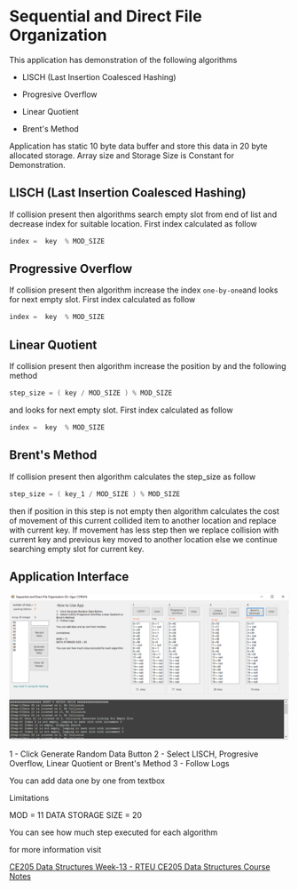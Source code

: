 # Sequential and Direct File Organization

This application has demonstration of the following algorithms

- LISCH (Last Insertion Coalesced Hashing)

- Progresive Overflow

- Linear Quotient

- Brent's Method

Application has static 10 byte data buffer and store this data in 20 byte allocated storage. Array size and Storage Size is Constant for Demonstration. 

## LISCH (Last Insertion Coalesced Hashing)

If collision present then algorithms search empty slot from end of list and decrease index for suitable location. First index calculated as follow

```csharp
index =  key  % MOD_SIZE
```

## Progressive Overflow

If collision present then algorithm increase the index `one-by-one`and looks for next empty slot. First index calculated as follow

```csharp
index =  key  % MOD_SIZE
```

## Linear Quotient

If collision present then algorithm increase the position by and the following method

```csharp
step_size = ( key / MOD_SIZE ) % MOD_SIZE
```

and looks for next empty slot. First index calculated as follow

```csharp
index =  key  % MOD_SIZE
```

## Brent's Method

If collision present then algorithm calculates the step_size as follow 

```csharp
step_size = ( key_1 / MOD_SIZE ) % MOD_SIZE
```

then if position in this step is not empty then algorithm calculates the cost of movement of this current collided item to another location and replace with current key. If movement has less step then we replace collision with current key and previous key moved to another location else we continue searching empty slot for current key. 

## Application Interface

![](assets/2022-12-18-02-01-51-image.png)

1 - Click Generate Random Data Button
2 - Select LISCH, Progresive Overflow, Linear Quotient or Brent's Method
3 - Follow Logs 

You can add data one by one from textbox 

Limitations 

MOD = 11
DATA STORAGE SIZE = 20

You can see how much step executed for each algorithm

for more information visit 

[CE205 Data Structures Week-13 - RTEU CE205 Data Structures Course Notes](https://ucoruh.github.io/ce205-data-structures/week-13-direct-sequential-file/ce205-week-13-direct-sequential-file/)
